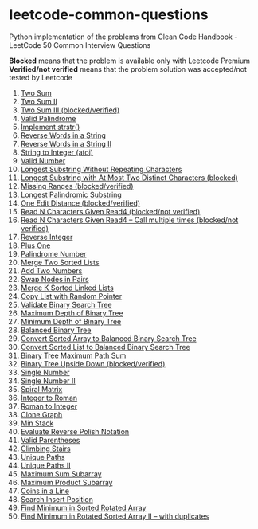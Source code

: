 # leetcode-common-questions
Python implementation of the problems from Clean Code Handbook - LeetCode 50 Common Interview Questions

**Blocked** means that the problem is available only with Leetcode Premium
**Verified/not verified** means that the problem solution was accepted/not 
tested by Leetcode

1. [Two Sum](https://leetcode.com/problems/two-sum/)
2. [Two Sum II](https://leetcode.com/problems/two-sum-ii-input-array-is-sorted/)
3. [Two Sum III (blocked/verified)](https://leetcode.com/problems/two-sum-iii-data-structure-design)
4. [Valid Palindrome](https://leetcode.com/problems/valid-palindrome)
5. [Implement strstr()](https://leetcode.com/problems/implement-strstr/)
6. [Reverse Words in a String](https://leetcode.com/problems/reverse-words-in-a-string/)
7. [Reverse Words in a String II](https://leetcode.com/problems/reverse-words-in-a-string-ii/)
8. [String to Integer (atoi)](https://leetcode.com/problems/string-to-integer-atoi/)
9. [Valid Number](https://leetcode.com/problems/valid-number/)
10. [Longest Substring Without Repeating Characters](https://leetcode.com/problems/longest-substring-without-repeating-characters/)
11. [Longest Substring with At Most Two Distinct Characters (blocked)](https://leetcode.com/problems/longest-substring-with-at-most-two-distinct-characters)
12. [Missing Ranges (blocked/verified)](https://leetcode.com/problems/missing-ranges)
13. [Longest Palindromic Substring](https://leetcode.com/problems/longest-palindromic-substring/)
14. [One Edit Distance (blocked/verified)](https://leetcode.com/problems/one-edit-distance)
15. [Read N Characters Given Read4 (blocked/not verified)](https://leetcode.com/problems/read-n-characters-given-read4)
16. [Read N Characters Given Read4 – Call multiple times (blocked/not verified)](https://leetcode.com/problems/read-n-characters-given-read4-ii-call-multiple-times)
17. [Reverse Integer](https://leetcode.com/problems/reverse-integer/)
18. [Plus One](https://leetcode.com/problems/plus-one/)
19. [Palindrome Number](https://leetcode.com/problems/palindrome-number/)
20. [Merge Two Sorted Lists](https://leetcode.com/problems/merge-two-sorted-lists)
21. [Add Two Numbers](https://leetcode.com/problems/add-two-numbers)
22. [Swap Nodes in Pairs](https://leetcode.com/problems/swap-nodes-in-pairs)
23. [Merge K Sorted Linked Lists](https://leetcode.com/problems/merge-k-sorted-lists/)
24. [Copy List with Random Pointer](https://leetcode.com/problems/copy-list-with-random-pointer)
25. [Validate Binary Search Tree](https://leetcode.com/problems/validate-binary-search-tree)
26. [Maximum Depth of Binary Tree](https://leetcode.com/problems/maximum-depth-of-binary-tree)
27. [Minimum Depth of Binary Tree](https://leetcode.com/problems/minimum-depth-of-binary-tree)
28. [Balanced Binary Tree](https://leetcode.com/problems/balanced-binary-tree)
29. [Convert Sorted Array to Balanced Binary Search Tree](https://leetcode.com/problems/convert-sorted-array-to-binary-search-tree/)
30. [Convert Sorted List to Balanced Binary Search Tree](https://leetcode.com/problems/convert-sorted-list-to-binary-search-tree)
31. [Binary Tree Maximum Path Sum](https://leetcode.com/problems/binary-tree-maximum-path-sum)
32. [Binary Tree Upside Down (blocked/verified)](https://leetcode.com/problems/binary-tree-upside-down)
33. [Single Number](https://leetcode.com/problems/single-number)
34. [Single Number II](https://leetcode.com/problems/single-number-ii/)
35. [Spiral Matrix](https://leetcode.com/problems/spiral-matrix)
36. [Integer to Roman](https://leetcode.com/problems/integer-to-roman)
37. [Roman to Integer](https://leetcode.com/problems/roman-to-integer)
38. [Clone Graph](https://leetcode.com/problems/clone-graph)
39. [Min Stack](https://leetcode.com/problems/min-stack)
40. [Evaluate Reverse Polish Notation](https://leetcode.com/problems/evaluate-reverse-polish-notation)
41. [Valid Parentheses](https://leetcode.com/problems/valid-parentheses)
42. [Climbing Stairs](https://leetcode.com/problems/climbing-stairs)
43. [Unique Paths](https://leetcode.com/problems/unique-paths)
44. [Unique Paths II](https://leetcode.com/problems/unique-paths-ii/)
45. [Maximum Sum Subarray](https://leetcode.com/problems/maximum-subarray/)
46. [Maximum Product Subarray](https://leetcode.com/problems/maximum-product-subarray)
47. [Coins in a Line]()
48. [Search Insert Position](https://leetcode.com/problems/search-insert-position/)
49. [Find Minimum in Sorted Rotated Array](https://leetcode.com/problems/find-minimum-in-rotated-sorted-array)
50. [Find Minimum in Rotated Sorted Array II – with duplicates](https://leetcode.com/problems/find-minimum-in-rotated-sorted-array-ii/)
